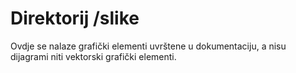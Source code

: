 # Direktorij /slike
Ovdje se nalaze grafički elementi uvrštene u dokumentaciju, a nisu dijagrami niti vektorski grafički elementi.
